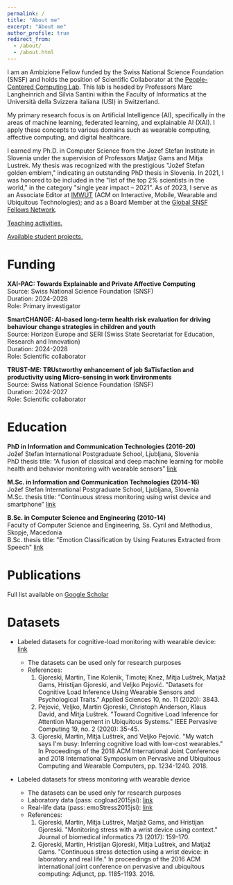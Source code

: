 ```yaml
---
permalink: /
title: "About me"
excerpt: "About me"
author_profile: true
redirect_from: 
  - /about/
  - /about.html
---
```


I am an Ambizione Fellow funded by the Swiss National Science Foundation (SNSF) and holds the position of Scientific Collaborator at the [People-Centered Computing Lab](https://pc.inf.usi.ch/). This lab is headed by Professors Marc Langheinrich and Silvia Santini within the Faculty of Informatics at the Università della Svizzera italiana (USI) in Switzerland. 

My primary research focus is on Artificial Intelligence (AI), specifically in the areas of machine learning, federated learning, and explainable AI (XAI). I apply these concepts to various domains such as wearable computing, affective computing, and digital healthcare.

I earned my Ph.D. in Computer Science from the Jozef Stefan Institute in Slovenia under the supervision of Professors Matjaz Gams and Mitja Lustrek. My thesis was recognized with the prestigious "Jožef Stefan golden emblem," indicating an outstanding PhD thesis in Slovenia. In 2021, I was honored to be included in the "list of the top 2% scientists in the world," in the category "single year impact – 2021”. As of 2023, I serve as an Associate Editor at [IMWUT](https://dl.acm.org/journal/imwut) (ACM on Interactive, Mobile, Wearable and Ubiquitous Technologies); and as a Board Member at the [Global SNSF Fellows Network](https://www.globalsfellows.net/home). 

[Teaching activities.](https://martingjoreski.github.io/teaching/) 
 
[Available student projects.](https://pc.inf.usi.ch/student-projects/)

Funding
======
**XAI-PAC: Towards Explainable and Private Affective Computing**<br/>
Source: Swiss National Science Foundation (SNSF)<br/>
Duration: 2024-2028<br/>
Role: Primary investigator<br/>

**SmartCHANGE: AI-based long-term health risk evaluation for driving behaviour change strategies in children and youth**<br/>
Source: Horizon Europe and SERI (Swiss State Secretariat for Education, Research and Innovation)<br/>
Duration: 2024-2028<br/>
Role: Scientific collaborator<br/>

**TRUST-ME: TRUstworthy enhancement of job SaTisfaction and productivity using Micro-sensing in work Environments**<br/>
Source: Swiss National Science Foundation (SNSF)<br/>
Duration: 2024-2027<br/>
Role: Scientific collaborator<br/>


Education
======
**PhD in Information and Communication Technologies (2016-20)**<br/>
Jožef Stefan International Postgraduate School, Ljubljana, Slovenia<br/>
PhD thesis title: “A fusion of classical and deep machine learning for mobile health and behavior monitoring with wearable sensors” [link](https://www.dropbox.com/s/ax91oreldv1928l/Martin_Gjoreski_PhD%20-%20FINAL.pdf?dl=0)
<br/>

**M.Sc. in Information and Communication Technologies (2014-16)**<br/>
Jožef Stefan International Postgraduate School, Ljubljana, Slovenia<br/>
M.Sc. thesis title: “Continuous stress monitoring using wrist device and smartphone” [link](https://www.researchgate.net/publication/308611962_CONTINUOUS_STRESS_MONITORING_USING_A_WRIST_DEVICE_AND_A_SMARTPHONE)
<br/>

**B.Sc. in Computer Science and Engineering (2010-14)**<br/>
Faculty of Computer Science and Engineering, Ss. Cyril and Methodius, Skopje, Macedonia<br/>
B.Sc. thesis title: "Emotion Classification by Using Features Extracted from Speech" [link](http://www.informatica.si/index.php/informatica/article/view/719)
<br/>

Publications 
======
Full list available on [Google Scholar](https://scholar.google.com/citations?user=b6NoAQMAAAAJ&hl=en)


Datasets
======
* Labeled datasets for cognitive-load monitoring with wearable device: [link](https://martingjoreski.github.io/files/CogDatasets.rar)
  * The datasets can be used only for research purposes
  * References:
    1. Gjoreski, Martin, Tine Kolenik, Timotej Knez, Mitja Luštrek, Matjaž Gams, Hristijan Gjoreski, and Veljko Pejović. "Datasets for Cognitive Load Inference Using Wearable Sensors and Psychological Traits." Applied Sciences 10, no. 11 (2020): 3843.
    2. Pejović, Veljko, Martin Gjoreski, Christoph Anderson, Klaus David, and Mitja Luštrek. "Toward Cognitive Load Inference for Attention Management in Ubiquitous Systems." IEEE Pervasive Computing 19, no. 2 (2020): 35-45.
    3. Gjoreski, Martin, Mitja Luštrek, and Veljko Pejović. "My watch says I'm busy: Inferring cognitive load with low-cost wearables." In Proceedings of the 2018 ACM International Joint Conference and 2018 International Symposium on Pervasive and Ubiquitous Computing and Wearable Computers, pp. 1234-1240. 2018.
    
* Labeled datasets for stress monitoring with wearable device
  * The datasets can be used only for research purposes
  * Laboratory data (pass: cogload2015jsi): [link](https://drive.google.com/file/d/0BxLdQJAk5AoARGRZejZZX2xQUmc/view?usp=sharing)
  * Real-life data (pass: emoStress2015jsi): [link](https://drive.google.com/open?id=15UJnXKo96XN3Lke2H-nxnOksI4pkHih0)
  * References:
    1. Gjoreski, Martin, Mitja Luštrek, Matjaž Gams, and Hristijan Gjoreski. "Monitoring stress with a wrist device using context." Journal of biomedical informatics 73 (2017): 159-170.
    2. Gjoreski, Martin, Hristijan Gjoreski, Mitja Luštrek, and Matjaž Gams. "Continuous stress detection using a wrist device: in laboratory and real life." In proceedings of the 2016 ACM international joint conference on pervasive and ubiquitous computing: Adjunct, pp. 1185-1193. 2016.
